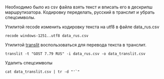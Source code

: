 Необходимо было из csv файла взять текст и вписать его в дескрипш маршрутизатора.
Кодировку переделать, русский в транслит и убрать спецсимволы.

Утилитой recode изменить кодировку текста на utf8 в файле data_rus.csv
```text
recode windows-1251..utf8 data_rus.csv
```
Утилитой [translit](http://lingua-systems.com/translit/) воспользоваться для перевода текста в транслит.
```text
translit -t "GOST 7.79 RUS" -i data_rus.csv -o data_translit.csv
```
Удалить спецсимволы
```text
cat data_translit.csv | tr -d "'`"
```



